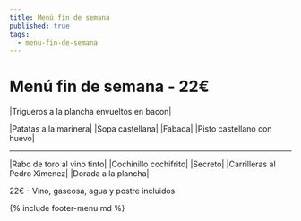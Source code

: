 ```yaml
---
title: Menú fin de semana
published: true
tags:
  - menu-fin-de-semana
---
```


# Menú fin de semana - 22€

|Trigueros a la plancha envueltos en bacon|
<!--|Ensalada con rulo de cabra, frutos secos y balsámico de frutos rojos|-->
|Patatas a la marinera|
|Sopa castellana|
|Fabada|
|Pisto castellano con huevo|

------

|Rabo de toro al vino tinto|
|Cochinillo cochifrito|
|Secreto|
|Carrilleras al Pedro Ximenez|
|Dorada a la plancha|

<!-- |Cordero asado|eligiendo este segundo plato se añade 6€ al menú, en total 28€| -->

22€ - Vino, gaseosa, agua y postre incluidos

{% include footer-menu.md %}

